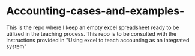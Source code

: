 # Accounting-cases-and-examples-
This is the repo where I keep an empty excel spreadsheet ready to be utilized in the teaching process. This repo is to be consulted with the instructions provided in "Using excel to teach accounting as an integrated system"
